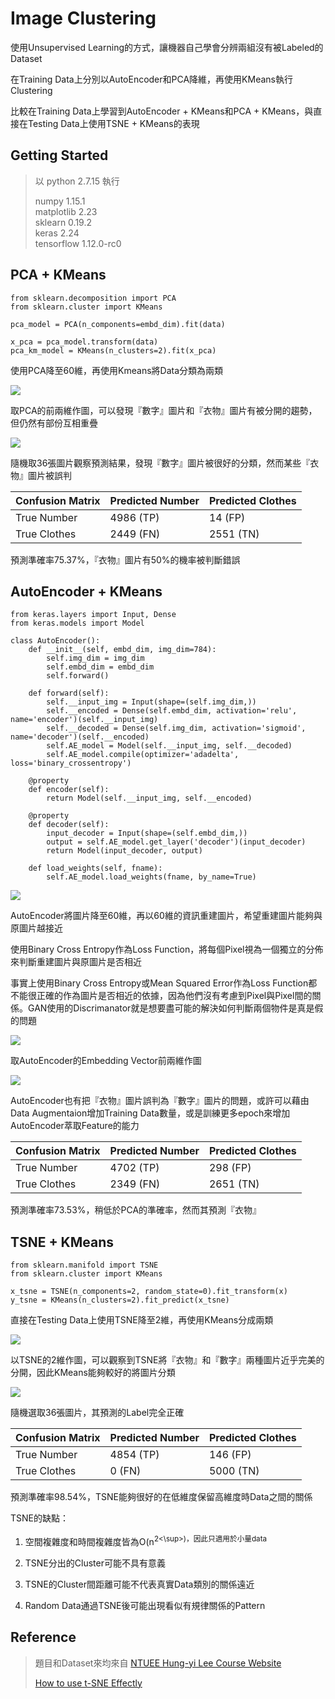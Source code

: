 # Image Clustering

使用Unsupervised Learning的方式，讓機器自己學會分辨兩組沒有被Labeled的Dataset

在Training Data上分別以AutoEncoder和PCA降維，再使用KMeans執行Clustering

比較在Training Data上學習到AutoEncoder + KMeans和PCA + KMeans，與直接在Testing Data上使用TSNE + KMeans的表現

## Getting Started

> 以 python 2.7.15 執行
> 
> numpy 1.15.1 </br>
> matplotlib 2.23 </br>
> sklearn 0.19.2 </br>
> keras 2.24 </br>
> tensorflow 1.12.0-rc0

## PCA + KMeans

~~~~
from sklearn.decomposition import PCA
from sklearn.cluster import KMeans
~~~~

~~~~
pca_model = PCA(n_components=embd_dim).fit(data)

x_pca = pca_model.transform(data)
pca_km_model = KMeans(n_clusters=2).fit(x_pca)
~~~~

使用PCA降至60維，再使用Kmeans將Data分類為兩類

![](https://github.com/linhung0319/ML/blob/master/image_clustering/pca_2dim.png)

取PCA的前兩維作圖，可以發現『數字』圖片和『衣物』圖片有被分開的趨勢，但仍然有部份互相重疊

![](https://github.com/linhung0319/ML/blob/master/image_clustering/pca_img.png)

隨機取36張圖片觀察預測結果，發現『數字』圖片被很好的分類，然而某些『衣物』圖片被誤判

| Confusion Matrix | Predicted Number | Predicted Clothes |
|:-----------------|:-----------------|:------------------|
| True Number      | 4986 (TP)        | 14   (FP)         |
| True Clothes     | 2449 (FN)        | 2551 (TN)         |

預測準確率75.37%，『衣物』圖片有50%的機率被判斷錯誤

## AutoEncoder + KMeans

~~~~
from keras.layers import Input, Dense
from keras.models import Model
~~~~

~~~~
class AutoEncoder():
    def __init__(self, embd_dim, img_dim=784):
        self.img_dim = img_dim
        self.embd_dim = embd_dim
        self.forward()

    def forward(self):
        self.__input_img = Input(shape=(self.img_dim,))
        self.__encoded = Dense(self.embd_dim, activation='relu', name='encoder')(self.__input_img)
        self.__decoded = Dense(self.img_dim, activation='sigmoid', name='decoder')(self.__encoded)
        self.AE_model = Model(self.__input_img, self.__decoded)
        self.AE_model.compile(optimizer='adadelta', loss='binary_crossentropy')

    @property
    def encoder(self):
        return Model(self.__input_img, self.__encoded)

    @property
    def decoder(self):
        input_decoder = Input(shape=(self.embd_dim,))
        output = self.AE_model.get_layer('decoder')(input_decoder)
        return Model(input_decoder, output)

    def load_weights(self, fname):
        self.AE_model.load_weights(fname, by_name=True)
~~~~

![](https://github.com/linhung0319/ML/blob/master/image_clustering/ae_architecture.png)

AutoEncoder將圖片降至60維，再以60維的資訊重建圖片，希望重建圖片能夠與原圖片越接近

使用Binary Cross Entropy作為Loss Function，將每個Pixel視為一個獨立的分佈來判斷重建圖片與原圖片是否相近

事實上使用Binary Cross Entropy或Mean Squared Error作為Loss Function都不能很正確的作為圖片是否相近的依據，因為他們沒有考慮到Pixel與Pixel間的關係。GAN使用的Discrimanator就是想要盡可能的解決如何判斷兩個物件是真是假的問題

![](https://github.com/linhung0319/ML/blob/master/image_clustering/ae_2dim.png)

取AutoEncoder的Embedding Vector前兩維作圖

![](https://github.com/linhung0319/ML/blob/master/image_clustering/ae_img.png)

AutoEncoder也有把『衣物』圖片誤判為『數字』圖片的問題，或許可以藉由Data Augmentaion增加Training Data數量，或是訓練更多epoch來增加AutoEncoder萃取Feature的能力

| Confusion Matrix | Predicted Number | Predicted Clothes |
|:-----------------|:-----------------|:------------------|
| True Number      | 4702 (TP)        | 298  (FP)         |
| True Clothes     | 2349 (FN)        | 2651 (TN)         |

預測準確率73.53%，稍低於PCA的準確率，然而其預測『衣物』

## TSNE + KMeans

~~~~
from sklearn.manifold import TSNE
from sklearn.cluster import KMeans
~~~~

~~~~
x_tsne = TSNE(n_components=2, random_state=0).fit_transform(x)
y_tsne = KMeans(n_clusters=2).fit_predict(x_tsne)
~~~~

直接在Testing Data上使用TSNE降至2維，再使用KMeans分成兩類

![](https://github.com/linhung0319/ML/blob/master/image_clustering/tsne_2dim.png)

以TSNE的2維作圖，可以觀察到TSNE將『衣物』和『數字』兩種圖片近乎完美的分開，因此KMeans能夠較好的將圖片分類

![](https://github.com/linhung0319/ML/blob/master/image_clustering/tsne_img.png)

隨機選取36張圖片，其預測的Label完全正確

| Confusion Matrix | Predicted Number | Predicted Clothes |
|:-----------------|:-----------------|:------------------|
| True Number      | 4854 (TP)        | 146  (FP)         |
| True Clothes     | 0    (FN)        | 5000 (TN)         |

預測準確率98.54%，TSNE能夠很好的在低維度保留高維度時Data之間的關係

TSNE的缺點：

1. 空間複雜度和時間複雜度皆為O(n<sup>2<\sup>)，因此只適用於小量data
    
2. TSNE分出的Cluster可能不具有意義

3. TSNE的Cluster間距離可能不代表真實Data類別的關係遠近

4. Random Data通過TSNE後可能出現看似有規律關係的Pattern

## Reference

> 題目和Dataset來均來自 [NTUEE Hung-yi Lee Course Website](http://speech.ee.ntu.edu.tw/~tlkagk/courses_ML17.html)
>
> [How to use t-SNE Effectly](https://distill.pub/2016/misread-tsne/)

